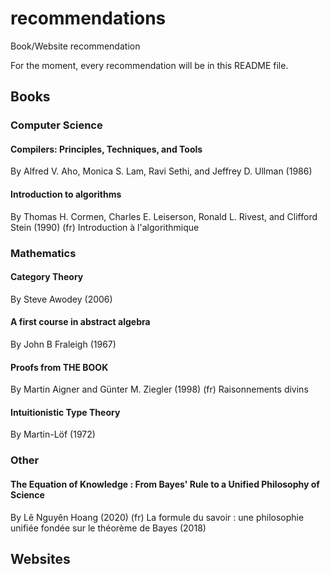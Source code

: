 # recommendations
Book/Website recommendation

For the moment, every recommendation will be in this README file.

## Books



### Computer Science

#### Compilers: Principles, Techniques, and Tools
By Alfred V. Aho, Monica S. Lam, Ravi Sethi, and Jeffrey D. Ullman (1986)

#### Introduction to algorithms
By Thomas H. Cormen, Charles E. Leiserson, Ronald L. Rivest, and Clifford Stein (1990)
(fr) Introduction à l'algorithmique



### Mathematics

#### Category Theory
By Steve Awodey (2006)

#### A first course in abstract algebra
By John B Fraleigh (1967)

#### Proofs from THE BOOK
By Martin Aigner and Günter M. Ziegler (1998)
(fr) Raisonnements divins

#### Intuitionistic Type Theory
By Martin-Löf (1972)



### Other

#### The Equation of Knowledge : From Bayes' Rule to a Unified Philosophy of Science
By Lê Nguyên Hoang (2020)
(fr) La formule du savoir : une philosophie unifiée fondée sur le théorème de Bayes (2018)




## Websites